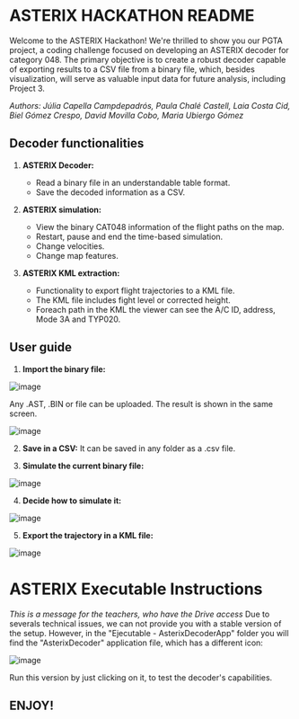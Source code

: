 # ASTERIX HACKATHON README

Welcome to the ASTERIX Hackathon! We're thrilled to show you our PGTA project, a coding challenge focused on developing an ASTERIX decoder for category 048. The primary objective is to create a robust decoder capable of exporting results to a CSV file from a binary file, which, besides visualization, will serve as valuable input data for future analysis, including Project 3.

_Authors: Júlia Capella Campdepadrós, Paula Chalé Castell, Laia Costa Cid, Biel Gómez Crespo, David Movilla Cobo, Maria Ubiergo Gómez_

## Decoder functionalities

1. **ASTERIX Decoder:**
   - Read a binary file in an understandable table format.
   - Save the decoded information as a CSV.

2. **ASTERIX simulation:**
   - View the binary CAT048 information of the flight paths on the map.
   - Restart, pause and end the time-based simulation.
   - Change velocities.
   - Change map features.

3. **ASTERIX KML extraction:**
   - Functionality to export flight trajectories to a KML file.
   - The KML file includes fight level or corrected height.
   - Foreach path in the KML the viewer can see the A/C ID, address, Mode 3A and TYP020.

## User guide

1. **Import the binary file:**


![image](https://github.com/mariaubiergo2/PGTA_AsterixDecoder/assets/91792580/9c517dd6-e865-4ee5-a67a-d71e77291af4)



Any .AST, .BIN or file can be uploaded. The result is shown in the same screen.


![image](https://github.com/mariaubiergo2/PGTA_AsterixDecoder/assets/91792580/b4cef9a5-f8ae-4f0d-bbc8-fa06ddde64c8)



2. **Save in a CSV:**
It can be saved in any folder as a .csv file.

3. **Simulate the current binary file:**


![image](https://github.com/mariaubiergo2/PGTA_AsterixDecoder/assets/91792580/81616ba3-b42d-4adb-96c5-2c5ac5b6c304)



4. **Decide how to simulate it:**


![image](https://github.com/mariaubiergo2/PGTA_AsterixDecoder/assets/91792580/f909c600-0bc0-4353-809f-8fe5260ff3f2)



5. **Export the trajectory in a KML file:**



![image](https://github.com/mariaubiergo2/PGTA_AsterixDecoder/assets/91792580/283f263d-1242-46d6-92dc-707b57fc3ef6)



# ASTERIX Executable Instructions

_This is a message for the teachers, who have the Drive access_
Due to severals technical issues, we can not provide you with a stable version of the setup. However, in the "Ejecutable - AsterixDecoderApp" folder you will find the "AsterixDecoder" application file, which has a different icon:


![image](https://github.com/mariaubiergo2/PGTA_AsterixDecoder/assets/91792580/5cdcb36e-47ae-4d51-857c-8e3c223478b8)



Run this version by just clicking on it, to test the decoder's capabilities.


## ENJOY!

